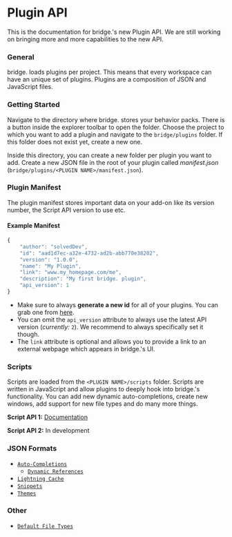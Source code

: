 # Plugin API
This is the documentation for bridge.'s new Plugin API. We are still working on bringing more and more capabilities to the new API.

### General
bridge. loads plugins per project. This means that every workspace can have an unique set of plugins. Plugins are a composition of JSON and JavaScript files.

### Getting Started
Navigate to the directory where bridge. stores your behavior packs. There is a button inside the explorer toolbar to open the folder. Choose the project to which you want to add a plugin and navigate to the ```bridge/plugins``` folder. If this folder does not exist yet, create a new one.

Inside this directory, you can create a new folder per plugin you want to add. Create a new JSON file in the root of your plugin called *manifest.json* (```bridge/plugins/<PLUGIN NAME>/manifest.json```).

### Plugin Manifest
The plugin manifest stores important data on your add-on like its version number, the Script API version to use etc.

#### Example Manifest
```javascript
{
    "author": "solvedDev",
    "id": "aad1d7ec-a32e-4732-ad2b-abb770e38202",
    "version": "1.0.0",
    "name": "My Plugin",
    "link": "www.my_homepage.com/me",
    "description": "My first bridge. plugin",
    "api_version": 1
}
```
- Make sure to always **generate a new id** for all of your plugins. You can grab one from [here](https://www.uuidgenerator.net/).
- You can omit the ```api_version``` attribute to always use the latest API version (*currently:* ```2```). We recommend to always specifically set it though.
- The ```link``` attribute is optional and allows you to provide a link to an external webpage which appears in bridge.'s UI.

### Scripts
Scripts are loaded from the ```<PLUGIN NAME>/scripts``` folder. Scripts are written in JavaScript and allow plugins to deeply hook into bridge.'s functionality. You can add new dynamic auto-completions, create new windows, add support for new file types and do many more things.

**Script API 1:** [Documentation](https://github.com/solvedDev/bridge./blob/master/plugins/getting-started.md)

**Script API 2:** In development

### JSON Formats
- [```Auto-Completions```](https://github.com/solvedDev/bridge./blob/master/plugin_docs/auto_completions/main.md)
  - [```Dynamic References```](https://github.com/solvedDev/bridge./blob/master/plugin_docs/auto_completions/dynamic_references.md)
- [```Lightning Cache```](https://github.com/solvedDev/bridge./blob/master/plugin_docs/lightning_cache.md)
- [```Snippets```](https://github.com/solvedDev/bridge./blob/master/plugin_docs/json/snippets.md)
- [```Themes```](https://github.com/solvedDev/bridge./blob/master/plugin_docs/json/themes.md)

### Other
- [```Default File Types```](https://github.com/solvedDev/bridge./blob/master/plugin_docs/other/default_file_types.md)
